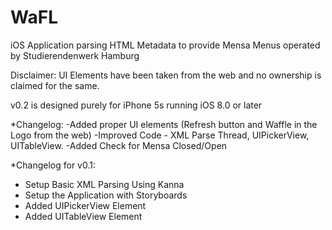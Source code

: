 # WaFL
iOS Application parsing HTML Metadata to provide Mensa Menus operated by Studierendenwerk Hamburg

Disclaimer: UI Elements have been taken from the web and no ownership is claimed for the same.

v0.2 is designed purely for iPhone 5s running iOS 8.0 or later
 
 *Changelog:
  -Added proper UI elements (Refresh button and Waffle in the Logo from the web)
  -Improved Code - XML Parse Thread, UIPickerView, UITableView.
  -Added Check for Mensa Closed/Open
  
 *Changelog for v0.1:
 - Setup Basic XML Parsing Using Kanna
 - Setup the Application with Storyboards
 - Added UIPickerView Element
 - Added UITableView Element
